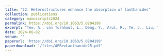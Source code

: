 ```yaml
---
title: "22. Heterostructures enhance the absorption of lanthanides"
collection: publications
category: manuscripts2024
permalink: https://doi.org/10.1063/5.0204199
excerpt: "Tew, A., van Turnhout, L., Deng, Y., Arul, R., Ye, J., Liu, T., Jiang, Z., Dai. L., Zhu, H., Zhang, Y., Rao, A., & Yu, Z. (2024) Applied Physics Reviews, 11, 2"
date: 2024-06-02
venue: ''
paperurl: 'https://doi.org/10.1063/5.0204199'
paperdownload: '/files/APRevLanthanide25.pdf'
---
```

